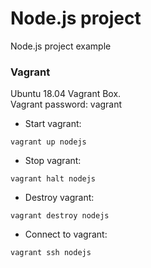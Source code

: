# Node.js project
Node.js project example

### Vagrant
Ubuntu 18.04 Vagrant Box.\
Vagrant password: vagrant
- Start vagrant:
```vagrant
vagrant up nodejs
```
- Stop vagrant:
```vagrant
vagrant halt nodejs
```
- Destroy vagrant:
```vagrant
vagrant destroy nodejs
```
- Connect to vagrant:
```vagrant
vagrant ssh nodejs
```